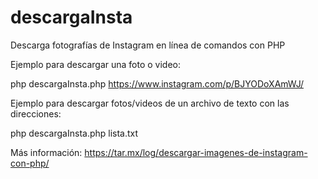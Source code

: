 # descargaInsta

Descarga fotografías de Instagram en línea de comandos con PHP

Ejemplo para descargar una foto o video:

php descargaInsta.php https://www.instagram.com/p/BJYODoXAmWJ/

Ejemplo para descargar fotos/videos de un archivo de texto con las direcciones:

php descargaInsta.php lista.txt


Más información: https://tar.mx/log/descargar-imagenes-de-instagram-con-php/
